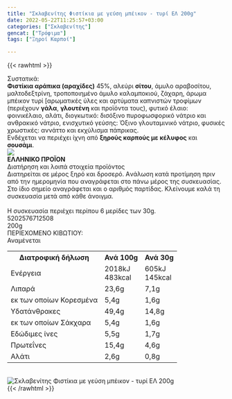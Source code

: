 ```yaml
---
title: "Σκλαβενίτης Φιστίκια με γεύση μπέικον - τυρί ΕΛ 200g"
date: 2022-05-22T11:25:57+03:00
categories: ["Σκλαβενίτης"]
gencat: ["Τρόφιμα"]
tags: ["Ξηροί Καρποί"]

---
```

{{< rawhtml >}}

<div class="sload500"><div class="product"><div id="sistatika">Συστατικά:</div><div class="alltext"><b>Φιστίκια αράπικα (αραχίδες)</b> 45%, αλεύρι <b>σίτου</b>, άμυλο αραβοσίτου, μαλτοδεξτρίνη, τροποποιημένο άμυλο καλαμποκιού, ζάχαρη, άρωμα μπέικον τυρί [αρωματικές ύλες και αρτύματα καπνιστών τροφίμων (περιέχουν <b>γάλα</b>, <b>γλουτένη</b> και προϊόντα τους), φυτικό έλαιο: φοινικέλαιο, αλάτι, διογκωτικό: δισόξινο πυροφωσφορικό νάτριο και ανθρακικό νάτριο, ενισχυτικό γεύσης: Όξινο γλουταμινικό νάτριο, φυσικές χρωστικές: αννάττο και εκχύλισμα πάπρικας.<br>Ενδέχεται να περιέχει ίχνη από <b>ξηρούς καρπούς με κέλυφος</b> και <b>σουσάμι</b>.</div><div id="flag"><div id="flagimage"><img src="/media/icons/gr.svg"></div><span id="flagtext"><b>ΕΛΛΗΝΙΚΟ ΠΡΟΪΟΝ</b></span></div><div id="loipa">Διατήρηση και λοιπά στοιχεία προϊόντος</div><div class="alltext">Διατηρείται σε μέρος ξηρό και δροσερό. Aνάλωση κατά προτίμηση πριν από την ημερομηνία που αναγράφεται στο πάνω μέρος της συσκευασίας. Στο ίδιο σημείο αναγράφεται και ο αριθμός παρτίδας. Κλείνουμε καλά τη συσκευασία μετά από κάθε άνοιγμα.<br><br>Η συσκευασία περιέχει περίπου 6 μερίδες των 30g.</div><div id="barcode"><div id="barimage1"></div><span id="bartext">5202576712508</span></div><div id="varos"><div id="varosimage1"></div><span id="varostext">200g</span></div><div id="kivotio">ΠΕΡΙΕΧΟΜΕΝΟ ΚΙΒΩΤΙΟΥ:<br>Αναμένεται</div><div class="tabout"><table id="diatable"><tbody><tr><th>Διατροφική δήλωση</th><th>Ανά 100g</th><th>Ανά 30g</th></tr><tr><td class="texr2">Ενέργεια</td><td class="texr">2018kJ<br>483kcal</td><td class="texr">605kJ<br>145kcal</td></tr><tr><td class="texr2">Λιπαρά</td><td class="texr">23,6g</td><td class="texr">7,1g</td></tr><tr><td class="gray">εκ των οποίων Κορεσµένα</td><td class="gray2">5,4g</td><td class="gray2">1,6g</td></tr><tr><td class="texr2">Yδατάνθρακες</td><td class="texr">49,4g</td><td class="texr">14,8g</td></tr><tr><td class="gray">εκ των οποίων Σάκχαρα</td><td class="gray2">5,4g</td><td class="gray2">1,6g</td></tr><tr><td class="texr2">Eδώδιμες ίνες</td><td class="texr">5,5g</td><td class="texr">1,7g</td></tr><tr><td class="texr2">Πρωτεΐνες</td><td class="texr">15,4g</td><td class="texr">4,6g</td></tr><tr><td class="texr2">Αλάτι</td><td class="texr">2,6g</td><td class="texr">0,8g</td></tr></tbody></table></div><br><div class="pimg"><img alt="Σκλαβενίτης Φιστίκια με γεύση μπέικον - τυρί ΕΛ 200g" title="Σκλαβενίτης Φιστίκια με γεύση μπέικον - τυρί ΕΛ 200g" src="/media/images/sklavenitis-fistikia-me-geush-mpeikon-tyri-el-200g.jpg"></div></div></div>
{{< /rawhtml >}}


